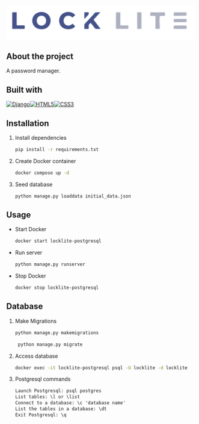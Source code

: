<img src="LockLite/app/public/img/locklite.png" alt="Locklite" style="width: 500px;">

## About the project

A password manager.

## Built with

[![Django][Django.py]][Django-url][![HTML5][HTML5]][HTML-url][![CSS3][CSS3]][CSS-url]

## Installation

1. Install dependencies
    ```sh
    pip install -r requirements.txt
   ```
2. Create Docker container
    ```sh
    docker compose up -d
   ```
3. Seed database
    ```sh
    python manage.py loaddata initial_data.json
   ```


## Usage

- Start Docker
    ```sh
    docker start locklite-postgresql
   ```
- Run server
    ```sh
    python manage.py runserver
    ```
- Stop Docker
    ```sh
    docker stop locklite-postgresql
   ```
   
## Database
1. Make Migrations
    ```sh
    python manage.py makemigrations
   ```
   ```sh
    python manage.py migrate
   ```
2. Access database
    ```sh
    docker exec -it locklite-postgresql psql -U locklite -d locklite
     ```
3. Postgresql commands
    ```
    Launch Postgresql: psql postgres 
    List tables: \l or \list
    Connect to a database: \c 'database name'
    List the tables in a database: \dt
    Exit Postgresql: \q
     ```

<!-- MARKDOWN LINKS & IMAGES -->

[Django.py]: https://img.shields.io/badge/Django-092E20?style=for-the-badge&logo=django&logoColor=white
[Django-url]: https://www.djangoproject.com/

[HTML5]: https://img.shields.io/badge/HTML5-E34F26?style=for-the-badge&logo=html5&logoColor=white
[HTML-url]: https://dev.w3.org/html5/spec-LC/

[CSS3]: https://img.shields.io/badge/CSS3-1572B6?style=for-the-badge&logo=css3&logoColor=white
[CSS-url]: https://www.w3.org/Style/CSS/Overview.en.html
